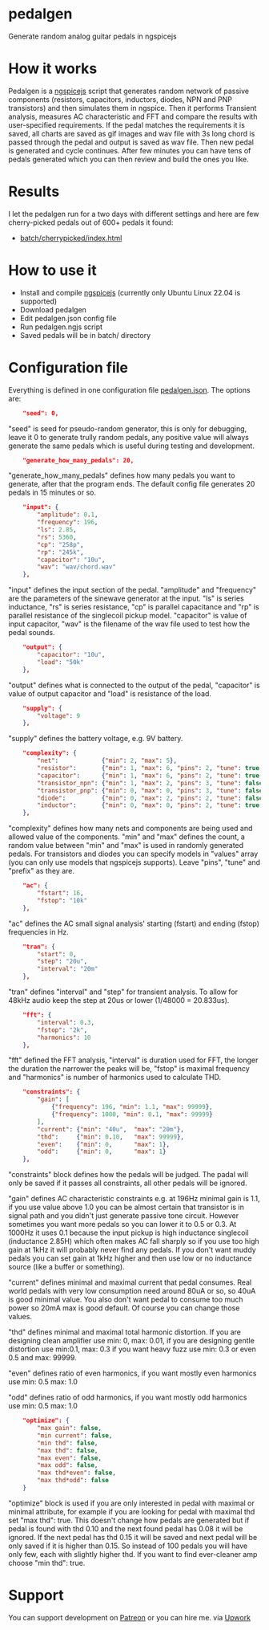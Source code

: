 # pedalgen

Generate random analog guitar pedals in ngspicejs

# How it works

Pedalgen is a [ngspicejs](https://github.com/dvhx/ngspicejs) script that
generates random network of passive components (resistors, capacitors,
inductors, diodes, NPN and PNP transistors) and then simulates them in ngspice.
Then it performs Transient analysis, measures AC characteristic and FFT and
compare the results with user-specified requirements. If the pedal matches the
requirements it is saved, all charts are saved as gif images and wav file with 3s long chord is
passed through the pedal and output is saved as wav file. Then new pedal is generated
and cycle continues. After few minutes you can have tens of pedals generated
which you can then review and build the ones you like.

# Results

I let the pedalgen run for a two days with different settings and here are few cherry-picked pedals
out of 600+ pedals it found:

- [batch/cherrypicked/index.html](https://dvhx.github.io/pedalgen/batch/cherrypicked/index.html)

# How to use it

- Install and compile [ngspicejs](https://github.com/dvhx/ngspicejs) (currently only Ubuntu Linux 22.04 is supported)
- Download pedalgen
- Edit pedalgen.json config file
- Run pedalgen.ngjs script
- Saved pedals will be in batch/ directory

# Configuration file

Everything is defined in one configuration file [pedalgen.json](pedalgen.json).
The options are:

```json
    "seed": 0,
```

"seed" is seed for pseudo-random generator, this is only for debugging, leave it 0 to
generate trully random pedals, any positive value will always generate the same pedals
which is useful during testing and development.

```json
    "generate_how_many_pedals": 20,
```

"generate_how_many_pedals" defines how many pedals you want to generate, after that the program ends.
The default config file generates 20 pedals in 15 minutes or so.

```json
    "input": {
        "amplitude": 0.1,
        "frequency": 196,
        "ls": 2.85,
        "rs": 5360,
        "cp": "258p",
        "rp": "245k",
        "capacitor": "10u",
        "wav": "wav/chord.wav"
    },
```

"input" defines the input section of the pedal. "amplitude" and "frequency" are the
parameters of the sinewave generator at the input. "ls" is series inductance,
"rs" is series resistance, "cp" is parallel capacitance and "rp" is parallel resistance
of the singlecoil pickup model. "capacitor" is value of input capacitor, "wav" is the
filename of the wav file used to test how the pedal sounds.

```json
    "output": {
        "capacitor": "10u",
        "load": "50k"
    },
```

"output" defines what is connected to the output of the pedal, "capacitor" is value of output capacitor
and "load" is resistance of the load.

```json
    "supply": {
        "voltage": 9
    },
```

"supply" defines the battery voltage, e.g. 9V battery.

```json
    "complexity": {
        "net":            {"min": 2, "max": 5},
        "resistor":       {"min": 1, "max": 6, "pins": 2, "tune": true, "prefix": "R", "values": "series_e12", "values_min": "1", "values_max": "10M"},
        "capacitor":      {"min": 1, "max": 6, "pins": 2, "tune": true, "prefix": "C", "values": "series_e12", "values_min": "10p", "values_max": "470u"},
        "transistor_npn": {"min": 1, "max": 2, "pins": 3, "tune": false, "prefix": "Q", "values": ["2N3904", "BC547", "2N2222A"]},
        "transistor_pnp": {"min": 0, "max": 0, "pins": 3, "tune": false, "prefix": "Q", "values": ["2N3906", "BC557"]},
        "diode":          {"min": 0, "max": 2, "pins": 2, "tune": false, "prefix": "D", "values": ["1N34A", "1N4148", "1N5819", "1N60P", "1N5399", "FR207", "FR107", "1N4007", "BAT43", "LED_GREEN", "LED_BLUE", "LED_RED", "LED_YELLOW", "LED_WHITE"]},
        "inductor":       {"min": 0, "max": 0, "pins": 2, "tune": true, "prefix": "L", "values": "series_e12", "values_min": "1u", "values_max": "100m"}
    },
```

"complexity" defines how many nets and components are being used and allowed value of the components.
"min" and "max" defines the count, a random value between "min" and "max" is used in randomly generated pedals.
For transistors and diodes you can specify models in "values" array (you can only use models that ngspicejs
supports). Leave "pins", "tune" and "prefix" as they are.

```json
    "ac": {
        "fstart": 16,
        "fstop": "10k"
    },
```

"ac" defines the AC small signal analysis' starting (fstart) and ending (fstop) frequencies in Hz.

```json
    "tran": {
        "start": 0,
        "step": "20u",
        "interval": "20m"
    },
```

"tran" defines "interval" and "step" for transient analysis. To allow for 48kHz audio
keep the step at 20us or lower (1/48000 = 20.833us).

```json
    "fft": {
        "interval": 0.3,
        "fstop": "2k",
        "harmonics": 10
    },
```

"fft" defined the FFT analysis, "interval" is duration used for FFT, the longer the
duration the narrower the peaks will be, "fstop" is maximal frequency and "harmonics"
is number of harmonics used to calculate THD.

```json
    "constraints": {
        "gain": [
            {"frequency": 196, "min": 1.1, "max": 99999},
            {"frequency": 1000, "min": 0.1, "max": 99999}
        ],
        "current": {"min": "40u",  "max": "20m"},
        "thd":     {"min": 0.10,   "max": 99999},
        "even":    {"min": 0,      "max": 1},
        "odd":     {"min": 0,      "max": 1}
    },
```

"constraints" block defines how the pedals will be judged. The padal will only
be saved if it passes all constraints, all other pedals will be ignored.

"gain" defines AC characteristic constraints e.g. at 196Hz minimal gain is 1.1,
if you use value above 1.0 you can be almost certain that transistor is in signal
path and you didn't just generate passive tone circuit. However sometimes you want
more pedals so you can lower it to 0.5 or 0.3. At 1000Hz it uses 0.1 because the
input pickup is high inductance singlecoil (inductance 2.85H) which often makes
AC fall sharply so if you use too high gain at 1kHz it will probably never find any
pedals. If you don't want muddy pedals you can set gain at 1kHz higher and then
use low or no inductance source (like a buffer or something).

"current" defines minimal and maximal current that pedal consumes. Real world
pedals with very low consumption need around 80uA or so, so 40uA is good minimal value.
You also don't want pedal to consume too much power so 20mA max is good default.
Of course you can change those values.

"thd" defines minimal and maximal total harmonic distortion. If you are designing
clean amplifier use min: 0, max: 0.01, if you are designing gentle distortion use min:0.1, max: 0.3
if you want heavy fuzz use min: 0.3 or even 0.5 and max: 99999.

"even" defines ratio of even harmonics, if you want mostly even harmonics use min: 0.5 max: 1.0

"odd" defines ratio of odd harmonics, if you want mostly odd harmonics use min: 0.5 max: 1.0

```json
    "optimize": {
        "max gain": false,
        "min current": false,
        "min thd": false,
        "max thd": false,
        "max even": false,
        "max odd": false,
        "max thd*even": false,
        "max thd*odd": false
    }
```

"optimize" block is used if you are only interested in pedal with maximal or minimal attribute, for example
if you are looking for pedal with maximal thd set "max thd": true. This doesn't
change how pedals are generated but if pedal is found with thd 0.10 and the next
found pedal has 0.08 it will be ignored. If the next pedal has thd 0.15 it will be
saved and next pedal will be only saved if it is higher than 0.15. So instead of 100 pedals
you will have only few, each with slightly higher thd. If you want to find ever-cleaner
amp choose "min thd": true.

# Support

You can support development on [Patreon](https://www.patreon.com/DusanHalicky) or you can hire me.
via [Upwork](https://www.upwork.com/freelancers/~013b4c3d6e772fdb01)
